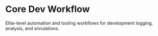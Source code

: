 # Core Dev Workflow

Elite-level automation and tooling workflows for development logging, analysis, and simulations.